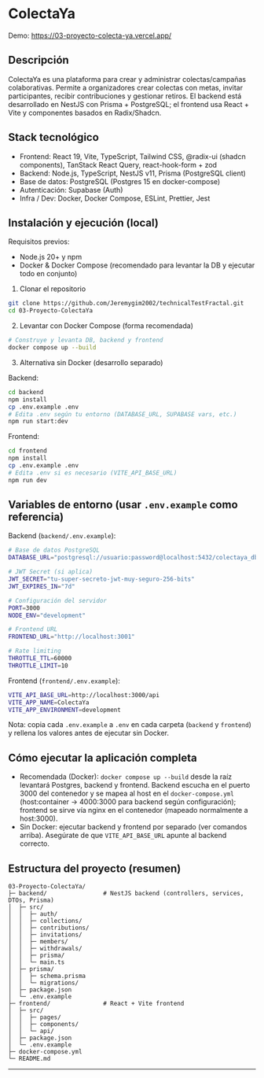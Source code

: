 # ColectaYa

Demo: https://03-proyecto-colecta-ya.vercel.app/

## Descripción

ColectaYa es una plataforma para crear y administrar colectas/campañas colaborativas. Permite a organizadores crear colectas con metas, invitar participantes, recibir contribuciones y gestionar retiros. El backend está desarrollado en NestJS con Prisma + PostgreSQL; el frontend usa React + Vite y componentes basados en Radix/Shadcn.

## Stack tecnológico

- Frontend: React 19, Vite, TypeScript, Tailwind CSS, @radix-ui (shadcn components), TanStack React Query, react-hook-form + zod
- Backend: Node.js, TypeScript, NestJS v11, Prisma (PostgreSQL client)
- Base de datos: PostgreSQL (Postgres 15 en docker-compose)
- Autenticación: Supabase (Auth)
- Infra / Dev: Docker, Docker Compose, ESLint, Prettier, Jest

## Instalación y ejecución (local)

Requisitos previos:
- Node.js 20+ y npm
- Docker & Docker Compose (recomendado para levantar la DB y ejecutar todo en conjunto)

1) Clonar el repositorio

```bash
git clone https://github.com/Jeremygim2002/technicalTestFractal.git
cd 03-Proyecto-ColectaYa
```

2) Levantar con Docker Compose (forma recomendada)

```bash
# Construye y levanta DB, backend y frontend
docker compose up --build
```

3) Alternativa sin Docker (desarrollo separado)

Backend:
```bash
cd backend
npm install
cp .env.example .env
# Edita .env según tu entorno (DATABASE_URL, SUPABASE vars, etc.)
npm run start:dev
```

Frontend:
```bash
cd frontend
npm install
cp .env.example .env
# Edita .env si es necesario (VITE_API_BASE_URL)
npm run dev
```

## Variables de entorno (usar `.env.example` como referencia)

Backend (`backend/.env.example`):

```bash
# Base de datos PostgreSQL
DATABASE_URL="postgresql://usuario:password@localhost:5432/colectaya_db"

# JWT Secret (si aplica)
JWT_SECRET="tu-super-secreto-jwt-muy-seguro-256-bits"
JWT_EXPIRES_IN="7d"

# Configuración del servidor
PORT=3000
NODE_ENV="development"

# Frontend URL
FRONTEND_URL="http://localhost:3001"

# Rate limiting
THROTTLE_TTL=60000
THROTTLE_LIMIT=10
```

Frontend (`frontend/.env.example`):

```bash
VITE_API_BASE_URL=http://localhost:3000/api
VITE_APP_NAME=ColectaYa
VITE_APP_ENVIRONMENT=development
```

Nota: copia cada `.env.example` a `.env` en cada carpeta (`backend` y `frontend`) y rellena los valores antes de ejecutar sin Docker.

## Cómo ejecutar la aplicación completa

- Recomendada (Docker): `docker compose up --build` desde la raíz levantará Postgres, backend y frontend. Backend escucha en el puerto 3000 del contenedor y se mapea al host en el `docker-compose.yml` (host:container -> 4000:3000 para backend según configuración); frontend se sirve vía nginx en el contenedor (mapeado normalmente a host:3000).
- Sin Docker: ejecutar backend y frontend por separado (ver comandos arriba). Asegúrate de que `VITE_API_BASE_URL` apunte al backend correcto.

## Estructura del proyecto (resumen)

```
03-Proyecto-ColectaYa/
├─ backend/                # NestJS backend (controllers, services, DTOs, Prisma)
│  ├─ src/
│  │  ├─ auth/
│  │  ├─ collections/
│  │  ├─ contributions/
│  │  ├─ invitations/
│  │  ├─ members/
│  │  ├─ withdrawals/
│  │  ├─ prisma/
│  │  └─ main.ts
│  ├─ prisma/
│  │  ├─ schema.prisma
│  │  └─ migrations/
│  ├─ package.json
│  └─ .env.example
├─ frontend/               # React + Vite frontend
│  ├─ src/
│  │  ├─ pages/
│  │  ├─ components/
│  │  └─ api/
│  ├─ package.json
│  └─ .env.example
├─ docker-compose.yml
└─ README.md
```

---
